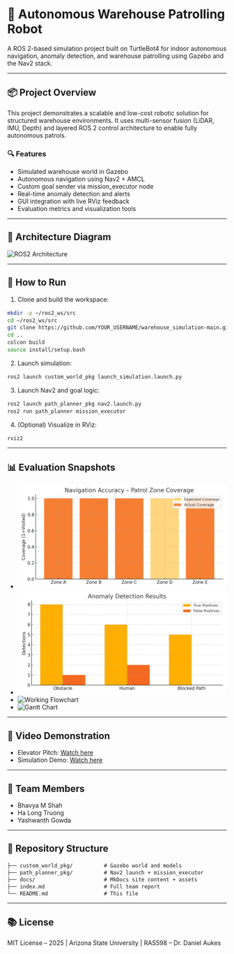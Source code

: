 
# 🤖 Autonomous Warehouse Patrolling Robot

A ROS 2-based simulation project built on TurtleBot4 for indoor autonomous navigation, anomaly detection, and warehouse patrolling using Gazebo and the Nav2 stack.

---

## 📦 Project Overview

This project demonstrates a scalable and low-cost robotic solution for structured warehouse environments. It uses multi-sensor fusion (LiDAR, IMU, Depth) and layered ROS 2 control architecture to enable fully autonomous patrols.

### 🔍 Features
- Simulated warehouse world in Gazebo
- Autonomous navigation using Nav2 + AMCL
- Custom goal sender via mission_executor node
- Real-time anomaly detection and alerts
- GUI integration with live RViz feedback
- Evaluation metrics and visualization tools

---

## 🧠 Architecture Diagram

![ROS2 Architecture](docs/assets/final_ros2_node_architecture.png)

---

## 🚀 How to Run

1. Clone and build the workspace:

```bash
mkdir -p ~/ros2_ws/src
cd ~/ros2_ws/src
git clone https://github.com/YOUR_USERNAME/warehouse_simulation-main.git
cd ..
colcon build
source install/setup.bash
```

2. Launch simulation:

```bash
ros2 launch custom_world_pkg launch_simulation.launch.py
```

3. Launch Nav2 and goal logic:

```bash
ros2 launch path_planner_pkg nav2.launch.py
ros2 run path_planner mission_executor
```

4. (Optional) Visualize in RViz:

```bash
rviz2
```

---

## 📊 Evaluation Snapshots

- ![Navigation Accuracy](docs/assets/navigation_accuracy_graph.png)
- ![Anomaly Detection](docs/assets/anomaly_detection_graph.png)
- ![Working Flowchart](docs/assets/working_flowchart_robot.png)
- ![Gantt Chart](docs/assets/final_gantt_chart.png)

---

## 🎥 Video Demonstration

- Elevator Pitch: [Watch here](https://www.youtube.com/embed/YOUR_PITCH_VIDEO_ID)
- Simulation Demo: [Watch here](https://www.youtube.com/embed/YOUR_DEMO_VIDEO_ID)

---

## 👥 Team Members

- Bhavya M Shah
- Ha Long Truong
- Yashwanth Gowda

---

## 📂 Repository Structure

```
├── custom_world_pkg/          # Gazebo world and models
├── path_planner_pkg/          # Nav2 launch + mission_executor
├── docs/                      # MkDocs site content + assets
├── index.md                   # Full team report
└── README.md                  # This file
```

---

## 📚 License

MIT License – 2025 | Arizona State University | RAS598 – Dr. Daniel Aukes
